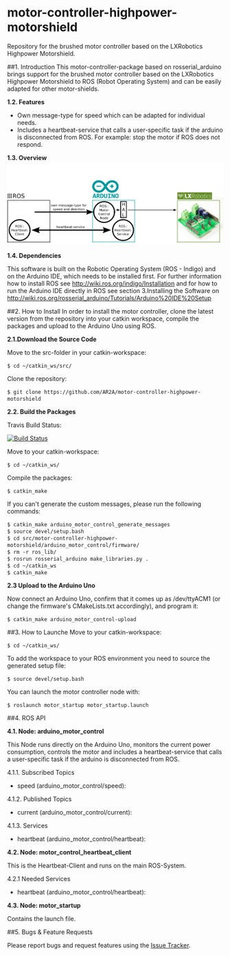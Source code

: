 # motor-controller-highpower-motorshield
Repository for the brushed motor controller based on the LXRobotics Highpower Motorshield.

##1. Introduction
This motor-controller-package based on rosserial_arduino 
brings support for the brushed motor controller based on the LXRobotics Highpower Motorshield to ROS (Robot Operating System) 
and can be easily adapted for other motor-shields.

**1.2. Features**
* Own message-type for speed which can be adapted for individual needs.
* Includes a heartbeat-service that calls a user-specific task if the arduino is disconnected from ROS. For example: stop the motor if ROS does not respond.

**1.3. Overview**
![alt tag](https://raw.githubusercontent.com/AR2A/motor-controller-highpower-motorshield/master/doc/img/schematic_overview.png)

**1.4. Dependencies**

This software is built on the Robotic Operating System (ROS - Indigo) and on the Arduino IDE, which needs to be installed first. For further information how to install ROS see http://wiki.ros.org/indigo/Installation and for how to run the Arduino IDE directly in ROS see section 3.Installing the Software on http://wiki.ros.org/rosserial_arduino/Tutorials/Arduino%20IDE%20Setup


##2. How to Install
In order to install the motor controller, clone the latest version from the repository into your catkin workspace, compile the packages and upload to the Arduino Uno using ROS.

**2.1.Download the Source Code**

Move to the src-folder in your catkin-workspace:

    $ cd ~/catkin_ws/src/

Clone the repository:

    $ git clone https://github.com/AR2A/motor-controller-highpower-motorshield


**2.2. Build the Packages**

Travis Build Status:

[![Build Status](https://travis-ci.org/AR2A/motor-controller-highpower-motorshield.svg?branch=master)](https://travis-ci.org/AR2A/motor-controller-highpower-motorshield)

Move to your catkin-workspace:

    $ cd ~/catkin_ws/

Compile the packages:

    $ catkin_make
    
If you can't generate the custom messages, please run the following commands:

    $ catkin_make arduino_motor_control_generate_messages
    $ source devel/setup.bash
    $ cd src/motor-controller-highpower-motorshield/arduino_motor_control/firmware/
    $ rm -r ros_lib/
    $ rosrun rosserial_arduino make_libraries.py .
    $ cd ~/catkin_ws
    $ catkin_make 

**2.3 Upload to the Arduino Uno**

Now connect an Arduino Uno, confirm that it comes up as /dev/ttyACM1 (or change the firmware's CMakeLists.txt accordingly), and program it:

    $ catkin_make arduino_motor_control-upload


##3. How to Launche
Move to your catkin-workspace:

    $ cd ~/catkin_ws/

To add the workspace to your ROS environment you need to source the generated setup file:

    $ source devel/setup.bash

You can launch the motor controller node with:

    $ roslaunch motor_startup motor_startup.launch


##4. ROS API

**4.1. Node: arduino_motor_control**

This Node runs directly on the Arduino Uno, monitors the current power consumption, controls the motor and includes a heartbeat-service that calls a user-specific task if the arduino is disconnected from ROS.

4.1.1. Subscribed Topics
* speed (arduino_motor_control/speed):

4.1.2. Published Topics
* current (arduino_motor_control/current):

4.1.3. Services
* heartbeat (arduino_motor_control/heartbeat):


**4.2. Node: motor_control_heartbeat_client**

This is the Heartbeat-Client and runs on the main ROS-System.

4.2.1 Needed Services
* heartbeat (arduino_motor_control/heartbeat):


**4.3. Node: motor_startup**

Contains the launch file.

##5. Bugs & Feature Requests

Please report bugs and request features using the [Issue Tracker](https://github.com/AR2A/motor-controller-highpower-motorshield/issues).
